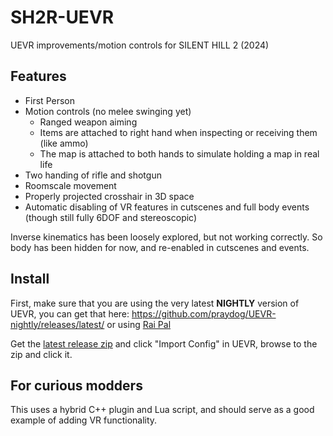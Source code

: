 # SH2R-UEVR

UEVR improvements/motion controls for SILENT HILL 2 (2024)

## Features
* First Person
* Motion controls (no melee swinging yet)
  * Ranged weapon aiming
  * Items are attached to right hand when inspecting or receiving them (like ammo)
  * The map is attached to both hands to simulate holding a map in real life 
* Two handing of rifle and shotgun
* Roomscale movement
* Properly projected crosshair in 3D space
* Automatic disabling of VR features in cutscenes and full body events (though still fully 6DOF and stereoscopic)

Inverse kinematics has been loosely explored, but not working correctly. So body has been hidden for now, and re-enabled in cutscenes and events.

## Install

First, make sure that you are using the very latest **NIGHTLY** version of UEVR, you can get that here: https://github.com/praydog/UEVR-nightly/releases/latest/ or using [Rai Pal](https://github.com/Raicuparta/rai-pal)

Get the [latest release zip](https://github.com/praydog/SH2R-UEVR/releases/latest) and click "Import Config" in UEVR, browse to the zip and click it.

## For curious modders

This uses a hybrid C++ plugin and Lua script, and should serve as a good example of adding VR functionality.
